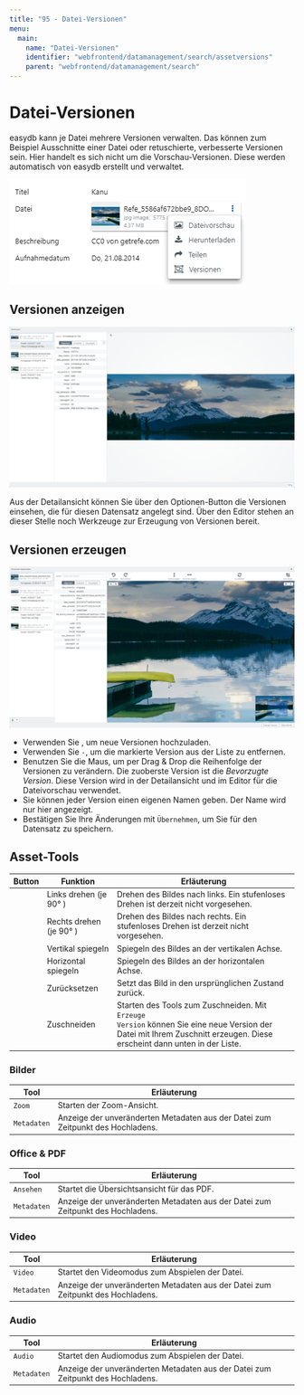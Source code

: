 ```yaml
---
title: "95 - Datei-Versionen"
menu:
  main:
    name: "Datei-Versionen"
    identifier: "webfrontend/datamanagement/search/assetversions"
    parent: "webfrontend/datamanagement/search"
---
```

# Datei-Versionen

easydb kann je Datei mehrere Versionen verwalten. Das können zum Beispiel Ausschnitte einer Datei oder retuschierte, verbesserte Versionen sein. Hier handelt es sich nicht um die Vorschau-Versionen. Diese werden automatisch von easydb erstellt und verwaltet.

![Menü:Versionen](versions_menu.png)

## Versionen anzeigen

![Versionen anzeigen](versionen_detail.png)

Aus der Detailansicht können Sie über den <i class="fa fa-ellipsis-v"></i> Optionen-Button die Versionen einsehen, die für diesen Datensatz angelegt sind. Über den Editor stehen an dieser Stelle noch Werkzeuge zur Erzeugung von Versionen bereit.

## Versionen erzeugen

![Versionen anzeigen mit aktiviertem Zoom](versionen_editor.png)

* Verwenden Sie <i class="fa fa-upload"></i>, um neue Versionen hochzuladen.
* Verwenden Sie <code class="button">-</code>, um die markierte Version aus der Liste zu entfernen.
* Benutzen Sie die Maus, um per Drag & Drop die Reihenfolge der Versionen zu verändern. Die zuoberste Version ist die *Bevorzugte Version*. Diese Version wird in der Detailansicht und im Editor für die Dateivorschau verwendet.
* Sie können jeder Version einen eigenen Namen geben. Der Name wird nur hier angezeigt.
* Bestätigen Sie Ihre Änderungen mit <code class="button">Übernehmen</code>, um Sie für den Datensatz zu speichern.


## Asset-Tools

|Button|Funktion|Erläuterung|
|---|---|---|
|<i class="fa fa-rotate-left"></i>|Links drehen (je 90° )|Drehen des Bildes nach links. Ein stufenloses Drehen ist derzeit nicht vorgesehen.|
|<i class="fa fa-rotate-right"></i>|Rechts drehen (je 90° )|Drehen des Bildes nach rechts. Ein stufenloses Drehen ist derzeit nicht vorgesehen.|
|<i class="fa fa-arrows-v"></i>|Vertikal spiegeln|Spiegeln des Bildes an der vertikalen Achse.|
|<i class="fa fa-arrows-h"></i>|Horizontal spiegeln|Spiegeln des Bildes an der horizontalen Achse.|
|<i class="fa fa-refresh"></i>|Zurücksetzen|Setzt das Bild in den ursprünglichen Zustand zurück.|
|<i class="fa fa-crop"></i>|Zuschneiden|Starten des Tools zum Zuschneiden. Mit <code class="button">Erzeuge Version</code> können Sie eine neue Version der Datei mit Ihrem Zuschnitt erzeugen. Diese erscheint dann unten in der Liste.|

### Bilder

|Tool|Erläuterung|
|---|---|
|<code class="button">Zoom</code>|Starten der Zoom-Ansicht.|
|<code class="button">Metadaten</code>|Anzeige der unveränderten Metadaten aus der Datei zum Zeitpunkt des Hochladens.|

### Office & PDF

|Tool|Erläuterung|
|---|---|
|<code class="button">Ansehen</code>|Startet die Übersichtsansicht für das PDF.|
|<code class="button">Metadaten</code>|Anzeige der unveränderten Metadaten aus der Datei zum Zeitpunkt des Hochladens.|

### Video

|Tool|Erläuterung|
|---|---|
|<code class="button">Video</code>|Startet den Videomodus zum Abspielen der Datei.|
|<code class="button">Metadaten</code>|Anzeige der unveränderten Metadaten aus der Datei zum Zeitpunkt des Hochladens.|

### Audio

|Tool|Erläuterung|
|---|---|
|<code class="button">Audio</code>|Startet den Audiomodus zum Abspielen der Datei.|
|<code class="button">Metadaten</code>|Anzeige der unveränderten Metadaten aus der Datei zum Zeitpunkt des Hochladens.|

